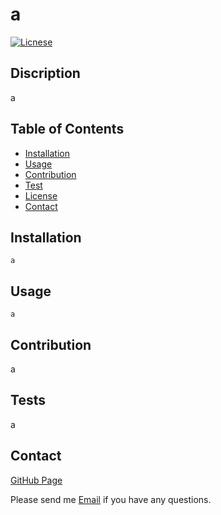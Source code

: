 
# a

[![Licnese](https://img.shields.io/badge/Licnese-Apache%202.0-red)](https://opensource.org/licenses/Apache-2.0)

## Discription

a

## Table of Contents

* [Installation](#installation)
* [Usage](#usage)
* [Contribution](#contribution)
* [Test](#test)
* [License](#license)
* [Contact](#contact)

## Installation

```
a
```

## Usage

```
a
```

## Contribution

a

## Tests

a

## Contact

[GitHub Page](https://github.com/a) 

Please send me [Email](mailto:a?subject=[GitHub]%20Source%20Han%20Sans) if you have any questions.
